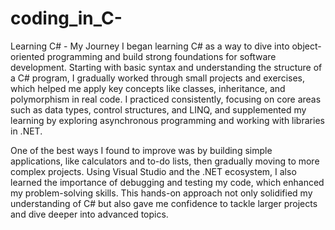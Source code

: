# coding_in_C-


Learning C# - My Journey
I began learning C# as a way to dive into object-oriented programming and build strong foundations for software development. Starting with basic syntax and understanding the structure of a C# program, I gradually worked through small projects and exercises, which helped me apply key concepts like classes, inheritance, and polymorphism in real code. I practiced consistently, focusing on core areas such as data types, control structures, and LINQ, and supplemented my learning by exploring asynchronous programming and working with libraries in .NET.

One of the best ways I found to improve was by building simple applications, like calculators and to-do lists, then gradually moving to more complex projects. Using Visual Studio and the .NET ecosystem, I also learned the importance of debugging and testing my code, which enhanced my problem-solving skills. This hands-on approach not only solidified my understanding of C# but also gave me confidence to tackle larger projects and dive deeper into advanced topics.
